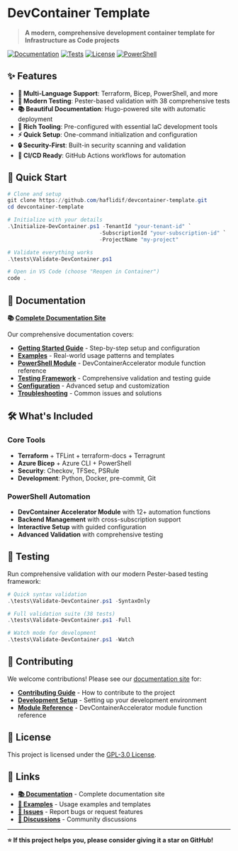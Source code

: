 # DevContainer Template

> **A modern, comprehensive development container template for Infrastructure as Code projects**

[![Documentation](https://img.shields.io/badge/docs-Hugo%20Site-blue?style=flat-square)](https://haflidif.github.io/devcontainer-template/)
[![Tests](https://img.shields.io/badge/tests-38%20passing-success?style=flat-square)](#testing)
[![License](https://img.shields.io/badge/license-GPL--3.0-green?style=flat-square)](LICENSE)
[![PowerShell](https://img.shields.io/badge/PowerShell-7.0+-blue?style=flat-square)](#)

## ✨ Features

- **🐳 Multi-Language Support**: Terraform, Bicep, PowerShell, and more
- **🧪 Modern Testing**: Pester-based validation with 38 comprehensive tests
- **📚 Beautiful Documentation**: Hugo-powered site with automatic deployment
- **🔧 Rich Tooling**: Pre-configured with essential IaC development tools
- **⚡ Quick Setup**: One-command initialization and configuration
- **🔒 Security-First**: Built-in security scanning and validation
- **🚀 CI/CD Ready**: GitHub Actions workflows for automation

## 🚀 Quick Start

```powershell
# Clone and setup
git clone https://github.com/haflidif/devcontainer-template.git
cd devcontainer-template

# Initialize with your details
.\Initialize-DevContainer.ps1 -TenantId "your-tenant-id" `
                             -SubscriptionId "your-subscription-id" `
                             -ProjectName "my-project"

# Validate everything works
.\tests\Validate-DevContainer.ps1

# Open in VS Code (choose "Reopen in Container")
code .
```

## 📖 Documentation

**📚 [Complete Documentation Site](https://haflidif.github.io/devcontainer-template/)**

Our comprehensive documentation covers:

- **[Getting Started Guide](https://haflidif.github.io/devcontainer-template/docs/getting-started/)** - Step-by-step setup and configuration
- **[Examples](https://haflidif.github.io/devcontainer-template/docs/examples/)** - Real-world usage patterns and templates
- **[PowerShell Module](https://haflidif.github.io/devcontainer-template/docs/api/)** - DevContainerAccelerator module function reference
- **[Testing Framework](https://haflidif.github.io/devcontainer-template/docs/testing/)** - Comprehensive validation and testing guide
- **[Configuration](https://haflidif.github.io/devcontainer-template/docs/configuration/)** - Advanced setup and customization
- **[Troubleshooting](https://haflidif.github.io/devcontainer-template/docs/troubleshooting/)** - Common issues and solutions

## 🛠️ What's Included

### Core Tools
- **Terraform** + TFLint + terraform-docs + Terragrunt
- **Azure Bicep** + Azure CLI + PowerShell
- **Security**: Checkov, TFSec, PSRule
- **Development**: Python, Docker, pre-commit, Git

### PowerShell Automation
- **DevContainer Accelerator Module** with 12+ automation functions
- **Backend Management** with cross-subscription support
- **Interactive Setup** with guided configuration
- **Advanced Validation** with comprehensive testing

## 🧪 Testing

Run comprehensive validation with our modern Pester-based testing framework:

```powershell
# Quick syntax validation
.\tests\Validate-DevContainer.ps1 -SyntaxOnly

# Full validation suite (38 tests)
.\tests\Validate-DevContainer.ps1 -Full

# Watch mode for development
.\tests\Validate-DevContainer.ps1 -Watch
```

## 🤝 Contributing

We welcome contributions! Please see our [documentation site](https://haflidif.github.io/devcontainer-template/) for:

- **[Contributing Guide](https://haflidif.github.io/devcontainer-template/docs/contributing/)** - How to contribute to the project
- **[Development Setup](https://haflidif.github.io/devcontainer-template/docs/development/)** - Setting up your development environment
- **[Module Reference](https://haflidif.github.io/devcontainer-template/docs/api/)** - DevContainerAccelerator module function reference

## 📄 License

This project is licensed under the [GPL-3.0 License](LICENSE).

## 🔗 Links

- **[📚 Documentation](https://haflidif.github.io/devcontainer-template/)** - Complete documentation site
- **[🚀 Examples](https://haflidif.github.io/devcontainer-template/docs/examples/)** - Usage examples and templates
- **[🐛 Issues](https://github.com/haflidif/devcontainer-template/issues)** - Report bugs or request features
- **[💬 Discussions](https://github.com/haflidif/devcontainer-template/discussions)** - Community discussions

---

**⭐ If this project helps you, please consider giving it a star on GitHub!**
